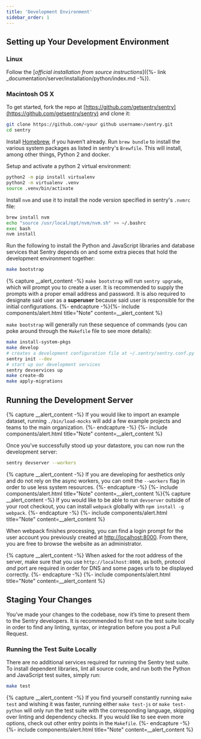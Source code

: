 ```yaml
---
title: 'Development Environment'
sidebar_order: 1
---
```


## Setting up Your Development Environment

### Linux

Follow the [_official installation from source instructions_]({%- link _documentation/server/installation/python/index.md -%}).

### Macintosh OS X

To get started, fork the repo at [https://github.com/getsentry/sentry](https://github.com/getsentry/sentry) and clone it:

```bash
git clone https://github.com/<your github username>/sentry.git
cd sentry
```

Install [Homebrew](http://brew.sh), if you haven’t already. Run `brew bundle` to install the various system packages as listed in sentry's `Brewfile`. This will install, among other things, Python 2 and docker.

Setup and activate a python 2 virtual environment:

```bash
python2 -m pip install virtualenv
python2 -m virtualenv .venv
source .venv/bin/activate
```

Install `nvm` and use it to install the node version specified in sentry's `.nvmrc` file:

```bash
brew install nvm
echo "source /usr/local/opt/nvm/nvm.sh" >> ~/.bashrc
exec bash
nvm install
```

Run the following to install the Python and JavaScript libraries and database services that Sentry depends on and some extra pieces that hold the development environment together:

```bash
make bootstrap
```

{% capture __alert_content -%}
`make bootstrap` will run `sentry upgrade`, which will prompt you to create a user. It is recommended to supply the prompts with a proper email address and password. It is also required to designate said user as a **superuser** because said user is responsible for the initial configurations.
{%- endcapture -%}{%- include components/alert.html
  title="Note"
  content=__alert_content
%}

`make bootstrap` will generally run these sequence of commands (you can poke around through the `Makefile` file to see more details):

```bash
make install-system-pkgs
make develop
# creates a development configuration file at ~/.sentry/sentry.conf.py
sentry init --dev
# start up our development services
sentry devservices up
make create-db
make apply-migrations
```

## Running the Development Server

{% capture __alert_content -%}
If you would like to import an example dataset, running `./bin/load-mocks` will add a few example projects and teams to the main organization.
{%- endcapture -%}
{%- include components/alert.html
  title="Note"
  content=__alert_content
%}

Once you’ve successfully stood up your datastore, you can now run the development server:

```bash
sentry devserver --workers
```

{% capture __alert_content -%}
If you are developing for aesthetics only and do not rely on the async workers, you can omit the `--workers` flag in order to use less system resources.
{%- endcapture -%}
{%- include components/alert.html
  title="Note"
  content=__alert_content
%}{% capture __alert_content -%}
If you would like to be able to run `devserver` outside of your root checkout, you can install `webpack` globally with `npm install -g webpack`.
{%- endcapture -%}
{%- include components/alert.html
  title="Note"
  content=__alert_content
%}

When webpack finishes processing, you can find a login prompt for the user account you previously created at [http://localhost:8000](http://localhost:8000). From there, you are free to browse the website as an administrator.

{% capture __alert_content -%}
When asked for the root address of the server, make sure that you use `http://localhost:8000`, as both, protocol _and_ port are required in order for DNS and some pages urls to be displayed correctly.
{%- endcapture -%}
{%- include components/alert.html
  title="Note"
  content=__alert_content
%}

## Staging Your Changes

You’ve made your changes to the codebase, now it’s time to present them to the Sentry developers. It is recommended to first run the test suite locally in order to find any linting, syntax, or integration before you post a Pull Request.

### Running the Test Suite Locally

There are no additional services required for running the Sentry test suite. To install dependent libraries, lint all source code, and run both the Python and JavaScript test suites, simply run:

```bash
make test
```

{% capture __alert_content -%}
If you find yourself constantly running `make test` and wishing it was faster, running either `make test-js` or `make test-python` will only run the test suite with the corresponding language, skipping over linting and dependency checks. If you would like to see even more options, check out other entry points in the `Makefile`.
{%- endcapture -%}
{%- include components/alert.html
  title="Note"
  content=__alert_content
%}
